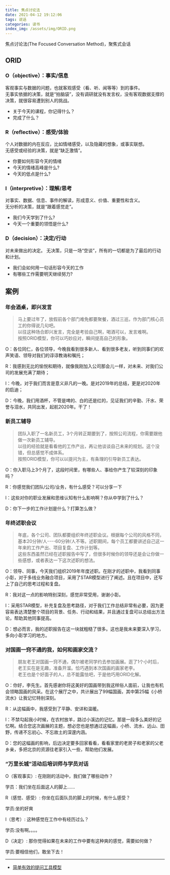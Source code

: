 ```yaml
---
title: 焦点讨论法
date: 2021-04-12 19:12:06
tags: 说话
categories: 读书
index_img: /assets/img/ORID.png
---
```


焦点讨论法(The Focused Conversation Method)，聚焦式会话

## ORID
### O（objective）：事实/信息
客观事实与数据的问题，也就客观感受（看、听、闻等等）到的事件。  
无事实依据的决策，就是“拍脑袋”，没有调研就没有发言权，没有客观数据支撑的决策，就很容易遭到别人的挑战。

* 关于今天的课程，你记得什么？
* 完成了什么？

### R（reflective）：感受/体验
个人对数据的内在反应，比如情绪感受，以及隐藏的想象，或事实联想。  
无感受或经验的决策，就是“缺乏激情”。

* 你要如何形容今天的情绪
* 今天的情绪高峰是什么?
* 今天的低点是什么?

### I（interpretive）：理解/思考
对事实、数据、信息、事件的解读，形成意义、价值、重要性和含义。  
无分析的决策，就是“跟着感觉走”。

* 我们今天学到了什么?
* 今天一个重要的领悟是什么?

### D（decision）：决定/行动
对未来做出的决定。
无决策，只是一场“空谈”，所有的一切都是为了最后的行动和计划。

* 我们会如何用一句话形容今天的工作
* 有哪些工作需要明天继续努力?

## 案例
### 年会酒桌，即兴发言
> 马上要过年了，放假前各个部门难免都要聚餐，酒过三巡，作为部门核心员工的你得说几句吧。  
以往这种场合即兴发言，完全是考验自己啊，喝酒可以，发言难啊。  
按照ORID模型，你可以巧妙应对，瞬间提高自己的形象。

O：各位同仁，各位领导，今晚我看到很多新人、看到很多老友，听到同事们的欢声笑语、领导对我们的谆谆教诲和嘱托；

R：我感到无比的愉悦和期待，就像我刚加入公司那会儿一样，对未来、对我们公司的发展充满了期待；

I：今晚，对于我们而言是意义非凡的一晚。是对2019年的总结，更是对2020年的启迪；

D：今晚，我们用酒杯，不管是啤的、白的还是红的，见证我们的辛勤、汗水、荣誉与泪水，共同出发，起航2020年。干了！

### 新员工辅导
> 团队入职了一名新员工，3个月转正期要到了，按照公司流程，你需要跟他做一次新员工辅导。  
以往的经验就是看看他的工作产出，再让他谈谈自己未来的规划。这个没错，但总感觉不成体系。  
按照ORID模型，你可以以提问为主，有条理的引导新员工表达。  

O：你入职马上3个月了，这段时间里，有哪些人、事给你产生了较深刻的印象吗？

R：你感觉我们团队/公司/业务，有什么感受？可以分享一下

I：这些对你的职业发展和思维认知有什么影响啊？你从中学到了什么？

D：你下一步的工作计划是什么？打算怎么做？

### 年终述职会议
> 年底，各个公司、团队都要组织年终述职会议。根据每个公司的风格不同，基本20分钟/人----60分钟/人不等。述职期间，每个员工都要讲述自己这一年来的工作产出、项目复盘、工作计划等。  
这些东西虽然已经在述职报告中写了，但很多时候你的领导还是会让你做一些感想，或者表达一下这次述职的想法。

O：领导、同事，今天我们组织2019年年度述职。在刚才的述职中，我看到同事小彰，对于多线业务融合项目，采用了STAR模型进行了阐述。且在项目中，还写上了自己的思考过程和复盘。

R：我对这一点的影响特别深刻，感觉非常受用，谢谢小彰。

I：采用STAR模型，补充复盘及思考路径，对于我们工作总结非常有必要，因为更容易表达清楚整个项目的背景、任务、行动和结果，并且通过复盘可以总结出方法论，帮助其他同事提高。

D：想必而言，我的述职报告在这一块就粗糙了很多。这也是我未来要深入学习，多向小彰学习的地方。

### 对国画一窍不通的我，如何和画家交流？
> 朋友老王对国画一窍不通，偶尔被老同学约去参加画展。逛了1个小时后，老王实在是无趣，准备开溜。恰巧遇到本次国画的画家老李。  
老王也是个好面子的人，总不能露怯吧，于是他巧用ORID化解。

O：你好，李先生。首先感谢你将这美好的国画带到我这样俗人面前，让我也有机会领略国画的风采。在这个展厅之中，共计展出了99幅国画，其中第25幅《小桥流水》让我记忆特别深刻。

R：从这幅画中，我感受到了平静、安详和温暖。

I：不禁勾起我小时候，在农村放羊，路过小溪边的记忆。那是一段多么美好的记忆啊。结合您这次画展的主题，想必您也是想通过这幅画，小桥、流水、远山、田野，传递不忘初心、不忘故土的深邃内涵。

D：您的这幅画的影响，后边决定要多回家看看，看看家里的老房子和老家的父老乡亲，多把北京的资源往老家引入一些，帮助他们发展。

### “万里长城”活动后培训师与学员对话

O（客观事实）: 在刚刚的活动中，我们做了哪些动作？

学员：我们坐在后面这人的脚上……

R（感觉、感受）: 你坐在后面队员的脚上的时候，有什么感受？

学员:坐的好爽

I（思考）: 这种感觉在工作中有经历过么？

学员:没有啊。。。。

D（决定）:  那你觉得如果在未来的工作中要有这种爽的感觉，需要如何做？

学员:要相信他们，敢坐下去！


--------------
* [简单有效的提问工具模型](http://www.360doc.cn/mip/825184520.html)
